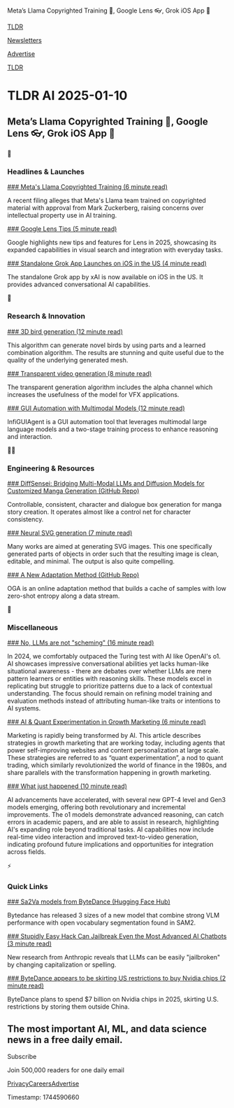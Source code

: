Meta’s Llama Copyrighted Training 👮, Google Lens 👓, Grok iOS App 📱

[TLDR](/)

[Newsletters](/newsletters)

[Advertise](https://advertise.tldr.tech/)

[TLDR](/)

# TLDR AI 2025-01-10

## Meta’s Llama Copyrighted Training 👮, Google Lens 👓, Grok iOS App 📱

🚀

### Headlines & Launches

[### Meta's Llama Copyrighted Training (6 minute read)](https://techcrunch.com/2025/01/09/mark-zuckerberg-gave-metas-llama-team-the-ok-to-train-on-copyrighted-works-filing-claims/?utm_source=tldrai)

A recent filing alleges that Meta's Llama team trained on copyrighted material with approval from Mark Zuckerberg, raising concerns over intellectual property use in AI training.

[### Google Lens Tips (5 minute read)](https://blog.google/products/search/google-lens-tips-2025/?utm_source=tldrai)

Google highlights new tips and features for Lens in 2025, showcasing its expanded capabilities in visual search and integration with everyday tasks.

[### Standalone Grok App Launches on iOS in the US (4 minute read)](https://www.tomsguide.com/ai/xais-standalone-grok-ios-app-launches-in-the-us-heres-how-to-find-it?utm_source=tldrai)

The standalone Grok app by xAI is now available on iOS in the US. It provides advanced conversational AI capabilities.

🧠

### Research & Innovation

[### 3D bird generation (12 minute read)](https://kamwoh.github.io/chirpy3d/?utm_source=tldrai)

This algorithm can generate novel birds by using parts and a learned combination algorithm. The results are stunning and quite useful due to the quality of the underlying generated mesh.

[### Transparent video generation (8 minute read)](https://wileewang.github.io/TransPixar/?utm_source=tldrai)

The transparent generation algorithm includes the alpha channel which increases the usefulness of the model for VFX applications.

[### GUI Automation with Multimodal Models (12 minute read)](https://arxiv.org/abs/2501.04575v1?utm_source=tldrai)

InfiGUIAgent is a GUI automation tool that leverages multimodal large language models and a two-stage training process to enhance reasoning and interaction.

👨‍💻

### Engineering & Resources

[### DiffSensei: Bridging Multi-Modal LLMs and Diffusion Models for Customized Manga Generation (GitHub Repo)](https://github.com/jianzongwu/DiffSensei?utm_source=tldrai)

Controllable, consistent, character and dialogue box generation for manga story creation. It operates almost like a control net for character consistency.

[### Neural SVG generation (7 minute read)](https://sagipolaczek.github.io/NeuralSVG/?utm_source=tldrai)

Many works are aimed at generating SVG images. This one specifically generated parts of objects in order such that the resulting image is clean, editable, and minimal. The output is also quite compelling.

[### A New Adaptation Method (GitHub Repo)](https://github.com/cfuchs2023/oga?utm_source=tldrai)

OGA is an online adaptation method that builds a cache of samples with low zero-shot entropy along a data stream.

🎁

### Miscellaneous

[### No, LLMs are not "scheming" (16 minute read)](https://www.strangeloopcanon.com/p/no-llms-are-not-scheming?utm_source=tldrai)

In 2024, we comfortably outpaced the Turing test with AI like OpenAI's o1. AI showcases impressive conversational abilities yet lacks human-like situational awareness - there are debates over whether LLMs are mere pattern learners or entities with reasoning skills. These models excel in replicating but struggle to prioritize patterns due to a lack of contextual understanding. The focus should remain on refining model training and evaluation methods instead of attributing human-like traits or intentions to AI systems.

[### AI & Quant Experimentation in Growth Marketing (6 minute read)](https://every.to/thesis/the-new-science-of-growth-marketing?utm_source=tldrai)

Marketing is rapidly being transformed by AI. This article describes strategies in growth marketing that are working today, including agents that power self-improving websites and content personalization at large scale. These strategies are referred to as “quant experimentation”, a nod to quant trading, which similarly revolutionized the world of finance in the 1980s, and share parallels with the transformation happening in growth marketing.

[### What just happened (10 minute read)](https://www.oneusefulthing.org/p/what-just-happened?utm_source=tldrai)

AI advancements have accelerated, with several new GPT-4 level and Gen3 models emerging, offering both revolutionary and incremental improvements. The o1 models demonstrate advanced reasoning, can catch errors in academic papers, and are able to assist in research, highlighting AI's expanding role beyond traditional tasks. AI capabilities now include real-time video interaction and improved text-to-video generation, indicating profound future implications and opportunities for integration across fields.

⚡️

### Quick Links

[### Sa2Va models from ByteDance (Hugging Face Hub)](https://huggingface.co/collections/ByteDance/sa2va-model-zoo-677e3084d71b5f108d00e093?utm_source=tldrai)

Bytedance has released 3 sizes of a new model that combine strong VLM performance with open vocabulary segmentation found in SAM2.

[### Stupidly Easy Hack Can Jailbreak Even the Most Advanced AI Chatbots (3 minute read)](https://futurism.com/the-byte/easy-hack-jailbreak-ai-chatbot?utm_source=tldrai)

New research from Anthropic reveals that LLMs can be easily "jailbroken" by changing capitalization or spelling.

[### ByteDance appears to be skirting US restrictions to buy Nvidia chips (2 minute read)](https://techcrunch.com/2024/12/30/bytedance-appears-to-be-skirting-u-s-restrictions-to-buy-nvidia-chips-report/?utm_source=tldrai)

ByteDance plans to spend $7 billion on Nvidia chips in 2025, skirting U.S. restrictions by storing them outside China.

## The most important AI, ML, and data science news in a free daily email.

Subscribe

Join 500,000 readers for one daily email

[Privacy](/privacy)[Careers](https://jobs.ashbyhq.com/tldr.tech)[Advertise](/ai/advertise)

Timestamp: 1744590660